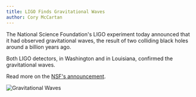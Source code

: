 ```yaml
---
title: LIGO Finds Gravitational Waves
author: Cory McCartan
---
```

The National Science Foundation's LIGO experiment today announced that it had observed gravitational waves, the result of two colliding black holes around a billion years ago. 
<!-- END EXCERPT-->

Both LIGO detectors, in Washington and in Louisiana, confirmed the gravitational waves.

Read more on the [NSF's announcement](http://www.nsf.gov/news/news_summ.jsp?cntn_id=137628).

![Gravitational Waves](http://scitechdaily.com/images/Gravitational-Waves-Help-Astronomers-Understand-Black-Hole-Weight-Gain.jpg)
